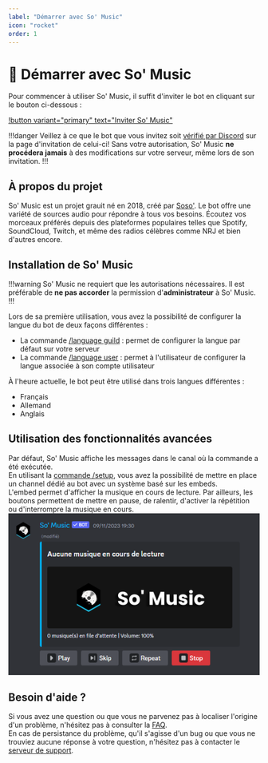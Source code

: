 ```yaml
---
label: "Démarrer avec So' Music"
icon: "rocket"
order: 1
---
```


# 🚀 Démarrer avec So' Music

Pour commencer à utiliser So' Music, il suffit d'inviter le bot en cliquant sur le bouton ci-dessous :

[!button variant="primary" text="Inviter So' Music"](https://invite.somusic.xyz)

!!!danger
Veillez à ce que le bot que vous invitez soit [vérifié par Discord](https://support.discord.com/hc/fr/articles/360040720412-Bot-Verification-and-Data-Whitelisting) sur la page d'invitation de celui-ci! Sans votre autorisation, So' Music **ne procédera jamais** à des modifications sur votre serveur, même lors de son invitation.
!!!

## À propos du projet

So' Music est un projet grauit né en 2018, créé par [Soso'](https://github.com/Sorway). 
Le bot offre une variété de sources audio pour répondre à tous vos besoins. Écoutez vos morceaux préférés depuis des plateformes populaires telles que Spotify, SoundCloud, Twitch, et même des radios célèbres comme NRJ et bien d'autres encore.

## Installation de So' Music
!!!warning
So' Music ne requiert que les autorisations nécessaires. Il est préférable de **ne pas accorder** la permission d'**administrateur** à So' Music.
!!!

Lors de sa première utilisation, vous avez la possibilité de configurer la langue du bot de deux façons différentes : 
- La commande [/language guild](/documentation/commandes/configuration/guild-language/) : permet de configurer la langue par défaut sur votre serveur
- La commande [/language user](/documentation/commandes/user/language/) : permet à l'utilisateur de configurer la langue associée à son compte utilisateur

À l'heure actuelle, le bot peut être utilisé dans trois langues différentes :
- Français
- Allemand
- Anglais

## Utilisation des fonctionnalités avancées

Par défaut, So' Music affiche les messages dans le canal où la commande a été exécutée.  
En utilisant la [commande /setup](/documentation/commandes/configuration/setup/), vous avez la possibilité de mettre en place un channel dédié au bot avec un système basé sur les embeds.  
L'embed permet d'afficher la musique en cours de lecture. Par ailleurs, les boutons permettent de mettre en pause, de ralentir, d'activer la répétition ou d'interrompre la musique en cours.
![](/static/embed.png)

## Besoin d'aide ?
Si vous avez une question ou que vous ne parvenez pas à localiser l'origine d'un problème, n'hésitez pas à consulter la [FAQ](https://doc.somusic.xyz/faq/).  
En cas de persistance du problème, qu'il s'agisse d'un bug ou que vous ne trouviez aucune réponse à votre question, n'hésitez pas à contacter le [serveur de support](https://discord.somusic.xyz).